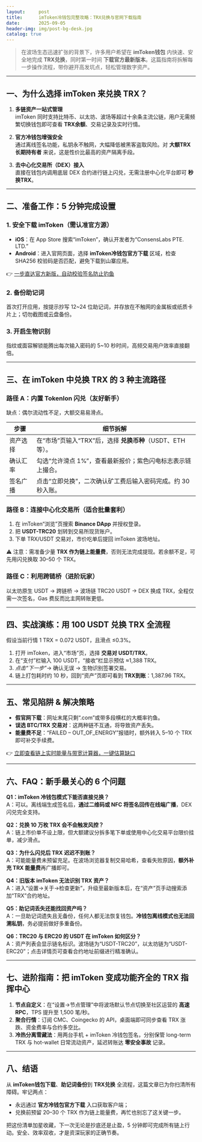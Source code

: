 ```yaml
---
layout:     post
title:      imToken冷钱包完整攻略：TRX兑换与官网下载指南
date:       2025-09-05
header-img: img/post-bg-desk.jpg
catalog: true
---
```


> 在波场生态迅速扩张的背景下，许多用户希望在 **imToken钱包** 内快速、安全地完成 **TRX兑换**，同时第一时间 **下载官方最新版本**。这篇指南将拆解每一步操作流程，带你避开高发坑点，轻松管理数字资产。

---

## 一、为什么选择 imToken 来兑换 TRX？

1. **多链资产一站式管理**  
   imToken 同时支持比特币、以太坊、波场等超过十余条主流公链，用户无需频繁切换钱包即可查看 **TRX余额**、交易记录及实时行情。

2. **官方冷钱包增强安全**  
   通过离线签名功能，私钥永不触网，大幅降低被黑客盗取风险。对 **大额TRX长期持有者** 来说，这是性价比最高的资产隔离手段。

3. **去中心化交易所（DEX）接入**  
   直接在钱包内调用底层 DEX 合约进行链上闪兑，无需注册中心化平台即可 **秒换TRX**。

---

## 二、准备工作：5 分钟完成设置

### 1. 安全下载 imToken（需认准官方源）
- **iOS**：在 App Store 搜索“imToken”，确认开发者为“ConsensLabs PTE. LTD.”  
- **Android**：进入官网页面，选择 **imToken冷钱包官方下载** 区域，检查 SHA256 校验码是否匹配，避免下载到山寨应用。

👉 [一步直达官方新版，自动校验签名防止钓鱼](https://okxdog.com/)

### 2. 备份助记词
首次打开应用，按提示抄写 12~24 位助记词，并存放在不触网的金属板或纸质卡片上；切勿截图或云盘备份。

### 3. 开启生物识别
指纹或面容解锁能腾出每次输入密码的 5~10 秒时间，高频交易用户效率直接翻倍。

---

## 三、在 imToken 中兑换 TRX 的 3 种主流路径

### 路径 A：内置 Tokenlon 闪兑（友好新手）

缺点：偶尔流动性不足，大额交易易滑点。

| 步骤 | 细节拆解 |
|------|-----------|
| 资产选择 | 在“市场”页输入“TRX”后，选择 **兑换币种**（USDT、ETH 等）。 |
| 确认汇率 | 勾选“允许滑点 1%”，查看最新报价；紫色闪电标志表示链上撮合。 |
| 签名广播 | 点击“立即兑换”，二次确认矿工费后输入密码完成。约 30 秒入账。 |

### 路径 B：连接中心化交易所（适合批量套利）

1. 在 imToken“浏览”页搜索 **Binance DApp** 并授权登录。  
2. 把 **USDT-TRC20** 划转到交易所现货账户。  
3. 下单 TRX/USDT 交易对，市价吃单后提回 imToken 波场地址。

⚠️ 注意：需准备少量 **TRX 作为链上能量费**，否则无法完成提现。若余额不足，可先用闪兑换取 30–50 个 TRX。

### 路径 C：利用跨链桥（进阶玩家）

以太坊原生 USDT → 跨链桥 → 波场链 TRC20 USDT → DEX 换成 TRX，全程仅需一次签名，Gas 费反而比主网转账更低。

---

## 四、实战演练：用 100 USDT 兑换 TRX 全流程

假设当前行情 1 TRX = 0.072 USDT，且滑点 ≤0.3%。

1. 打开 imToken，进入“市场”页，选择 **交易对 USDT/TRX**。  
2. 在“支付”栏输入 100 USDT，“接收”栏显示预估 ≈1,388 TRX。  
3. *点击“下一步”*→ 确认无误 → 生物识别签署交易。  
4. 链上打包耗时约 10 秒，回到“资产”页即可看到 **TRX到账**：1,387.96 TRX。

---

## 五、常见陷阱 & 解决策略

- **假官网下载**：网址末尾只剩“.com”或带多段横杠的大概率钓鱼。  
- **误选 BTC/TRX 交易对**：这两种链不互通，将导致资产丢失。  
- **能量费不足**：“FAILED – OUT_OF_ENERGY”报错时，额外转入 5–10 个 TRX 即可补交手续费。

👉 [立即查看链上实时能量与带宽计算器，一键估算缺口](https://okxdog.com/)

---

## 六、FAQ：新手最关心的 6 个问题

**Q1：imToken 冷钱包模式下能否直接兑换？**  
A：可以。离线端生成签名后，**通过二维码或 NFC 将签名回传在线端广播**，DEX 闪兑完全支持。

**Q2：兑换 10 万枚 TRX 会不会触发风控？**  
A：链上市价单不设上限，但大额建议分拆多笔下单或使用中心化交易平台限价挂单，减少滑点。

**Q3：为什么闪兑后 TRX 迟迟不到账？**  
A：可能能量费未预留充足。在波场浏览器复制交易哈希，查看失败原因，**额外补充 TRX 能量费**再广播即可。

**Q4：旧版本 imToken 无法识别 TRX 资产？**  
A：进入“设置→关于→检查更新”，升级至最新版本后，在“资产”页手动搜索添加“TRX”合约地址。

**Q5：助记词丢失还能找回资产吗？**  
A：一旦助记词遗失且无备份，任何人都无法恢复钱包。**冷钱包离线模式也无法回溯私钥**，务必提前做好多重备份。

**Q6：TRC20 与 ERC20 的 USDT 在 imToken 如何区分？**  
A：资产列表会显示链名标识。波场链为“USDT-TRC20”，以太坊链为“USDT-ERC20”；点击详情页可查看合约地址前缀进行精准确认。

---

## 七、进阶指南：把 imToken 变成功能齐全的 TRX 指挥中心

1. **节点自定义**：在“设置→节点管理”中将波场默认节点切换至社区运营的 **高速 RPC**，TPS 提升至 1,500 笔/秒。  
2. **聚合行情**：订阅 CMC、Coingecko 的 API，桌面端即可同步查看 TRX 涨跌、资金费率与合约多空比。  
3. **冷热分离雪藏法**：用两台手机 + imToken 冷钱包签名，分别保管 long-term TRX 与 hot-wallet 日常流动资产，延迟转账达 **零安全事故** 记录。

---

## 八、结语

从 **imToken钱包下载**、**助记词备份**到 **TRX兑换** 全流程，这篇文章已为你扫清所有障碍。牢记两点：  
- 永远通过 **官方冷钱包官方下载** 入口获取客户端；  
- 兑换前预留 20–30 个 TRX 作为链上能量费，再忙也别忘了这关键一步。  

把这份清单加星收藏，下一次无论是抄底还是止盈，5 分钟即可完成所有链上行动。安全、效率双收，才是资深玩家的正确节奏。
